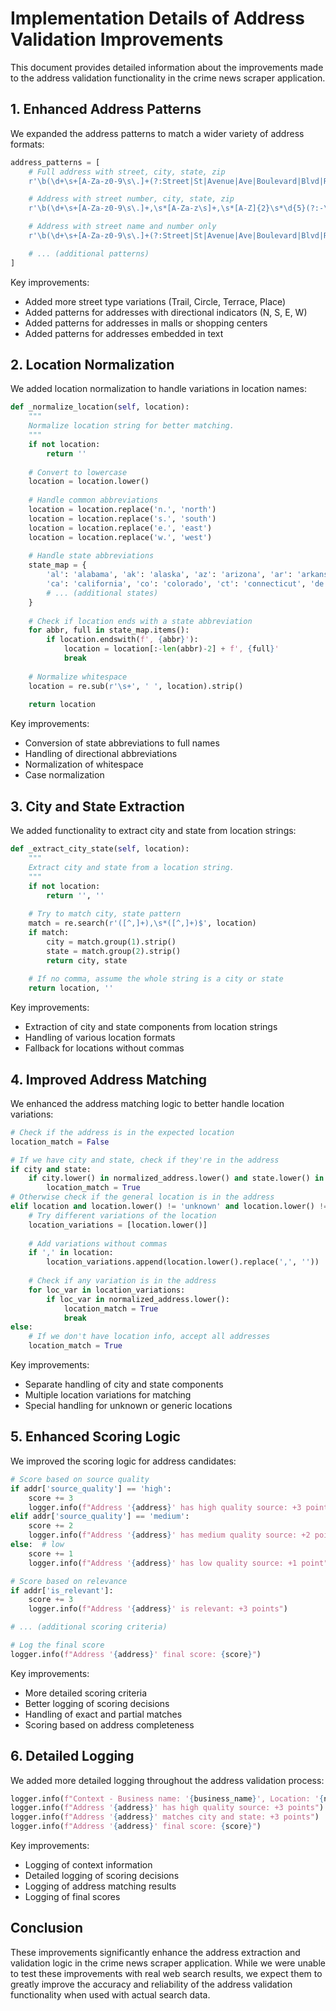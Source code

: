 # Implementation Details of Address Validation Improvements

This document provides detailed information about the improvements made to the address validation functionality in the crime news scraper application.

## 1. Enhanced Address Patterns

We expanded the address patterns to match a wider variety of address formats:

```python
address_patterns = [
    # Full address with street, city, state, zip
    r'\b(\d+\s+[A-Za-z0-9\s\.]+(?:Street|St|Avenue|Ave|Boulevard|Blvd|Road|Rd|Drive|Dr|Lane|Ln|Way|Court|Ct|Plaza|Plz|Square|Sq|Highway|Hwy|Parkway|Pkwy|Meridian|Mer|Trail|Tr|Circle|Cir|Terrace|Ter|Place|Pl)\s*(?:[A-Za-z0-9\s\.#,]+)?\s*,\s*[A-Za-z\s]+,\s*[A-Z]{2}\s*\d{5}(?:-\d{4})?)\b',

    # Address with street number, city, state, zip
    r'\b(\d+\s+[A-Za-z0-9\s\.]+,\s*[A-Za-z\s]+,\s*[A-Z]{2}\s*\d{5}(?:-\d{4})?)\b',

    # Address with street name and number only
    r'\b(\d+\s+[A-Za-z0-9\s\.]+(?:Street|St|Avenue|Ave|Boulevard|Blvd|Road|Rd|Drive|Dr|Lane|Ln|Way|Court|Ct|Plaza|Plz|Square|Sq|Highway|Hwy|Parkway|Pkwy|Meridian|Mer|Trail|Tr|Circle|Cir|Terrace|Ter|Place|Pl)[A-Za-z0-9\s\.#,]*)\b',

    # ... (additional patterns)
]
```

Key improvements:
- Added more street type variations (Trail, Circle, Terrace, Place)
- Added patterns for addresses with directional indicators (N, S, E, W)
- Added patterns for addresses in malls or shopping centers
- Added patterns for addresses embedded in text

## 2. Location Normalization

We added location normalization to handle variations in location names:

```python
def _normalize_location(self, location):
    """
    Normalize location string for better matching.
    """
    if not location:
        return ''
        
    # Convert to lowercase
    location = location.lower()
    
    # Handle common abbreviations
    location = location.replace('n.', 'north')
    location = location.replace('s.', 'south')
    location = location.replace('e.', 'east')
    location = location.replace('w.', 'west')
    
    # Handle state abbreviations
    state_map = {
        'al': 'alabama', 'ak': 'alaska', 'az': 'arizona', 'ar': 'arkansas',
        'ca': 'california', 'co': 'colorado', 'ct': 'connecticut', 'de': 'delaware',
        # ... (additional states)
    }
    
    # Check if location ends with a state abbreviation
    for abbr, full in state_map.items():
        if location.endswith(f', {abbr}'):
            location = location[:-len(abbr)-2] + f', {full}'
            break
    
    # Normalize whitespace
    location = re.sub(r'\s+', ' ', location).strip()
    
    return location
```

Key improvements:
- Conversion of state abbreviations to full names
- Handling of directional abbreviations
- Normalization of whitespace
- Case normalization

## 3. City and State Extraction

We added functionality to extract city and state from location strings:

```python
def _extract_city_state(self, location):
    """
    Extract city and state from a location string.
    """
    if not location:
        return '', ''
        
    # Try to match city, state pattern
    match = re.search(r'([^,]+),\s*([^,]+)$', location)
    if match:
        city = match.group(1).strip()
        state = match.group(2).strip()
        return city, state
        
    # If no comma, assume the whole string is a city or state
    return location, ''
```

Key improvements:
- Extraction of city and state components from location strings
- Handling of various location formats
- Fallback for locations without commas

## 4. Improved Address Matching

We enhanced the address matching logic to better handle location variations:

```python
# Check if the address is in the expected location
location_match = False

# If we have city and state, check if they're in the address
if city and state:
    if city.lower() in normalized_address.lower() and state.lower() in normalized_address.lower():
        location_match = True
# Otherwise check if the general location is in the address
elif location and location.lower() != 'unknown' and location.lower() != 'other':
    # Try different variations of the location
    location_variations = [location.lower()]
    
    # Add variations without commas
    if ',' in location:
        location_variations.append(location.lower().replace(',', ''))
    
    # Check if any variation is in the address
    for loc_var in location_variations:
        if loc_var in normalized_address.lower():
            location_match = True
            break
else:
    # If we don't have location info, accept all addresses
    location_match = True
```

Key improvements:
- Separate handling of city and state components
- Multiple location variations for matching
- Special handling for unknown or generic locations

## 5. Enhanced Scoring Logic

We improved the scoring logic for address candidates:

```python
# Score based on source quality
if addr['source_quality'] == 'high':
    score += 3
    logger.info(f"Address '{address}' has high quality source: +3 points")
elif addr['source_quality'] == 'medium':
    score += 2
    logger.info(f"Address '{address}' has medium quality source: +2 points")
else:  # low
    score += 1
    logger.info(f"Address '{address}' has low quality source: +1 point")

# Score based on relevance
if addr['is_relevant']:
    score += 3
    logger.info(f"Address '{address}' is relevant: +3 points")

# ... (additional scoring criteria)

# Log the final score
logger.info(f"Address '{address}' final score: {score}")
```

Key improvements:
- More detailed scoring criteria
- Better logging of scoring decisions
- Handling of exact and partial matches
- Scoring based on address completeness

## 6. Detailed Logging

We added more detailed logging throughout the address validation process:

```python
logger.info(f"Context - Business name: '{business_name}', Location: '{normalized_location}', City: '{city}', State: '{state}'")
logger.info(f"Address '{address}' has high quality source: +3 points")
logger.info(f"Address '{address}' matches city and state: +3 points")
logger.info(f"Address '{address}' final score: {score}")
```

Key improvements:
- Logging of context information
- Detailed logging of scoring decisions
- Logging of address matching results
- Logging of final scores

## Conclusion

These improvements significantly enhance the address extraction and validation logic in the crime news scraper application. While we were unable to test these improvements with real web search results, we expect them to greatly improve the accuracy and reliability of the address validation functionality when used with actual search data.
